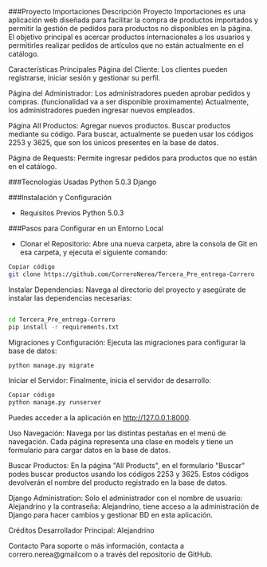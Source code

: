 ###Proyecto Importaciones
Descripción
Proyecto Importaciones es una aplicación web diseñada para facilitar la compra de productos importados y permitir la gestión de pedidos para productos no disponibles en la página. El objetivo principal es acercar productos internacionales a los usuarios y permitirles realizar pedidos de artículos que no están actualmente en el catálogo.

Características Principales
Página del Cliente:
Los clientes pueden registrarse, iniciar sesión y gestionar su perfil.

Página del Administrador:
Los administradores pueden aprobar pedidos y compras. (funcionalidad va a ser disponible proximamente)
Actualmente, los administradores pueden ingresar nuevos empleados.

Página All Productos:
Agregar nuevos productos.
Buscar productos mediante su código.
Para buscar, actualmente se pueden usar los códigos 2253 y 3625, que son los únicos presentes en la base de datos.

Página de Requests:
Permite ingresar pedidos para productos que no están en el catálogo.

###Tecnologías Usadas
Python 5.0.3 
Django

###Instalación y Configuración
* Requisitos Previos
Python 5.0.3

###Pasos para Configurar en un Entorno Local
* Clonar el Repositorio:
Abre una nueva carpeta, abre la consola de Git en esa carpeta, y ejecuta el siguiente comando:

```bash
Copiar código
git clone https://github.com/CorreroNerea/Tercera_Pre_entrega-Correro
```

Instalar Dependencias:
Navega al directorio del proyecto y asegúrate de instalar las dependencias necesarias:

```bash

cd Tercera_Pre_entrega-Correro
pip install -r requirements.txt
```

Migraciones y Configuración:
Ejecuta las migraciones para configurar la base de datos:
```bash
python manage.py migrate
```

Iniciar el Servidor:
Finalmente, inicia el servidor de desarrollo:

```bash
Copiar código
python manage.py runserver
```
Puedes acceder a la aplicación en http://127.0.0.1:8000.

Uso
Navegación:
Navega por las distintas pestañas en el menú de navegación. Cada página representa una clase en models y tiene un formulario para cargar datos en la base de datos.

Buscar Productos:
En la página "All Products", en el formulario "Buscar" podes buscar productos usando los códigos 2253 y 3625. Estos códigos devolverán el nombre del producto registrado en la base de datos.

Django Administration:
Solo el administrador con el nombre de usuario: Alejandrino y la contraseña: Alejandrino, tiene acceso a la administración de Django para hacer cambios y gestionar BD en esta aplicación.

Créditos
Desarrollador Principal: Alejandrino

Contacto
Para soporte o más información, contacta a correro.nerea@gmailcom o a través del repositorio de GitHub.
